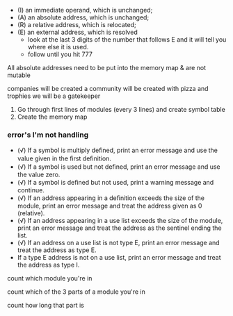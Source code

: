 - (I) an immediate operand, which is unchanged;
- (A) an absolute address, which is unchanged;
- (R) a relative address, which is relocated;
- (E) an external address, which is resolved
  - look at the last 3 digits of the number that follows E and it will tell you where else it is used.
  - follow until you hit 777


All absolute addresses need to be put into the memory map & are not mutable


companies will be created
a community will be created with pizza and trophies
we will be a gatekeeper


1. Go through first lines of modules (every 3 lines) and create symbol table
2. Create the memory map


### error's I'm not handling
- (√) If a symbol is multiply deﬁned, print an error message and use the value given in the ﬁrst deﬁnition.
- (√) If a symbol is used but not deﬁned, print an error message and use the value zero.
- (√) If a symbol is deﬁned but not used, print a warning message and continue.
- (√) If an address appearing in a deﬁnition exceeds the size of the module, print an error message and treat the address
given as 0 (relative).
- (√) If an address appearing in a use list exceeds the size of the module, print an error message and treat the address
as the sentinel ending the list.
- (√) If an address on a use list is not type E, print an error message and treat the address as type E.
- If a type E address is not on a use list, print an error message and treat the address as type I.


count which module you're in

count which of the 3 parts of a module you're in

count how long that part is